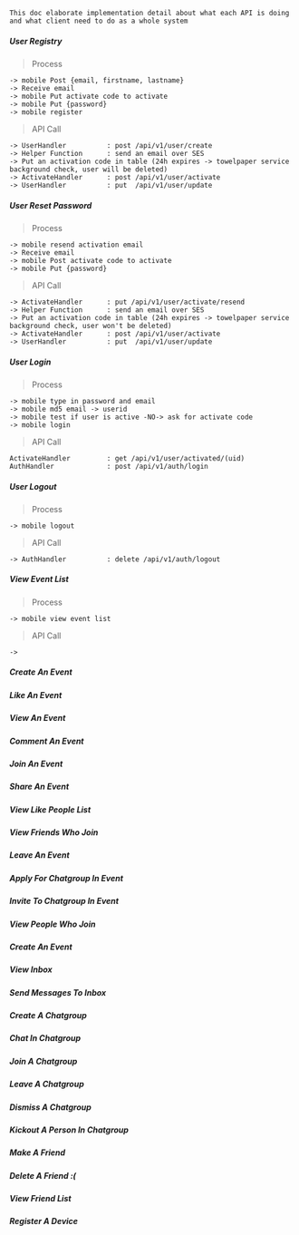 ```This doc elaborate implementation detail about what each API is doing and what client need to do as a whole system```

##### User Registry

> Process

```
-> mobile Post {email, firstname, lastname} 
-> Receive email 
-> mobile Put activate code to activate 
-> mobile Put {password}
-> mobile register 
```

> API Call

```
-> UserHandler          : post /api/v1/user/create
-> Helper Function      : send an email over SES 
-> Put an activation code in table (24h expires -> towelpaper service background check, user will be deleted)
-> ActivateHandler      : post /api/v1/user/activate 
-> UserHandler          : put  /api/v1/user/update
```

##### User Reset Password

> Process

```
-> mobile resend activation email
-> Receive email
-> mobile Post activate code to activate
-> mobile Put {password}
```

> API Call

```
-> ActivateHandler      : put /api/v1/user/activate/resend
-> Helper Function      : send an email over SES 
-> Put an activation code in table (24h expires -> towelpaper service background check, user won't be deleted)
-> ActivateHandler      : post /api/v1/user/activate 
-> UserHandler          : put  /api/v1/user/update
```

##### User Login

> Process

```
-> mobile type in password and email
-> mobile md5 email -> userid
-> mobile test if user is active -NO-> ask for activate code
-> mobile login
```

> API Call

```
ActivateHandler         : get /api/v1/user/activated/(uid)
AuthHandler             : post /api/v1/auth/login
```

##### User Logout

> Process

```
-> mobile logout
```

> API Call

```
-> AuthHandler          : delete /api/v1/auth/logout
```

##### View Event List

> Process

```
-> mobile view event list
```

> API Call

```
-> 
```

##### Create An Event

##### Like An Event

##### View An Event

##### Comment An Event

##### Join An Event

##### Share An Event

##### View Like People List

##### View Friends Who Join

##### Leave An Event

##### Apply For Chatgroup In Event

##### Invite To Chatgroup In Event

##### View People Who Join

##### Create An Event

##### View Inbox

##### Send Messages To Inbox

##### Create A Chatgroup

##### Chat In Chatgroup

##### Join A Chatgroup

##### Leave A Chatgroup

##### Dismiss A Chatgroup

##### Kickout A Person In Chatgroup

##### Make A Friend

##### Delete A Friend :(

##### View Friend List

##### Register A Device





























